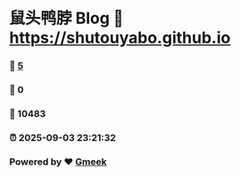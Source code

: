 # 鼠头鸭脖 Blog :link: https://shutouyabo.github.io 
### :page_facing_up: [5](https://shutouyabo.github.io/tag.html) 
### :speech_balloon: 0 
### :hibiscus: 10483 
### :alarm_clock: 2025-09-03 23:21:32 
### Powered by :heart: [Gmeek](https://github.com/Meekdai/Gmeek)
